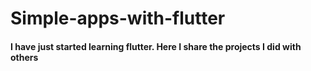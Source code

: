 # Simple-apps-with-flutter

#### I have just started learning flutter. Here I share the projects I did with others
